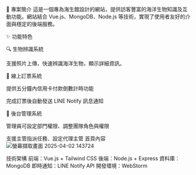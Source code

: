 📜 專案簡介
這是一個專為海生館設計的網站，提供訪客豐富的海洋生物知識及互動功能。網站結合 Vue.js、MongoDB、Node.js 等技術，實現了使用者友好的介面與穩定的後端服務。

✨ 功能特色

🔍 生物辨識系統

支援照片上傳，快速辨識海洋生物，顯示詳細資訊。

🎫 線上訂票系統

提供五分鐘內信用卡付款倒數計時功能

完成訂票後自動發送 LINE Notify 訊息通知

🔧 後台管理系統

管理員可設定部門權限、調整團隊角色與權限

支援主管指派任務、設定代理主管
                                                        首頁內容
![螢幕擷取畫面 2025-04-02 143724](https://github.com/user-attachments/assets/6fd5edf2-01bc-41ae-8d55-e573b8429aa6)


技術架構
前端：Vue.js + Tailwind CSS
後端：Node.js + Express
資料庫：MongoDB
即時通知：LINE Notify API
開發環境：WebStorm
